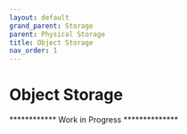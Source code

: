 ```yaml
---
layout: default
grand_parent: Storage
parent: Physical Storage
title: Object Storage
nav_order: 1
---
```



# Object Storage

************ Work in Progress **************
